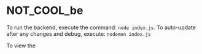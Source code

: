 # NOT_COOL_be
To run the backend, execute the command:
```node index.js```.
To auto-update after any changes and debug, execute: `nodemon index.js`

To view the